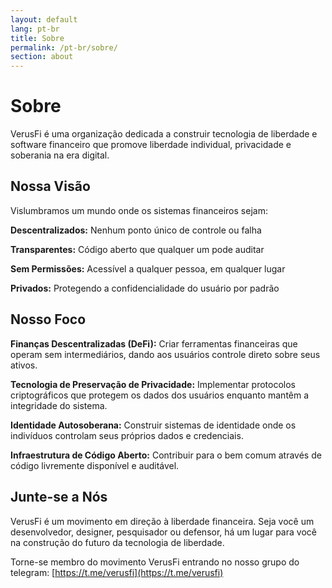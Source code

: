 ```yaml
---
layout: default
lang: pt-br
title: Sobre
permalink: /pt-br/sobre/
section: about
---
```


# Sobre

VerusFi é uma organização dedicada a construir tecnologia de liberdade e software financeiro que promove liberdade individual, privacidade e soberania na era digital.

## Nossa Visão

Vislumbramos um mundo onde os sistemas financeiros sejam:

**Descentralizados:** Nenhum ponto único de controle ou falha

**Transparentes:** Código aberto que qualquer um pode auditar

**Sem Permissões:** Acessível a qualquer pessoa, em qualquer lugar

**Privados:** Protegendo a confidencialidade do usuário por padrão

## Nosso Foco

**Finanças Descentralizadas (DeFi):** Criar ferramentas financeiras que operam sem intermediários, dando aos usuários controle direto sobre seus ativos.

**Tecnologia de Preservação de Privacidade:** Implementar protocolos criptográficos que protegem os dados dos usuários enquanto mantêm a integridade do sistema.

**Identidade Autosoberana:** Construir sistemas de identidade onde os indivíduos controlam seus próprios dados e credenciais.

**Infraestrutura de Código Aberto:** Contribuir para o bem comum através de código livremente disponível e auditável.

## Junte-se a Nós

VerusFi é um movimento em direção à liberdade financeira. Seja você um desenvolvedor, designer, pesquisador ou defensor, há um lugar para você na construção do futuro da tecnologia de liberdade.

Torne-se membro do movimento VerusFi entrando no nosso grupo do telegram: [https://t.me/verusfi](https://t.me/verusfi)
